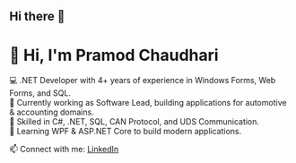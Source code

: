 ## Hi there 👋
# 👋 Hi, I'm Pramod Chaudhari  

💻 .NET Developer with 4+ years of experience in Windows Forms, Web Forms, and SQL.  
🚀 Currently working as Software Lead, building applications for automotive & accounting domains.  
🔧 Skilled in C#, .NET, SQL, CAN Protocol, and UDS Communication.  
🌱 Learning WPF & ASP.NET Core to build modern applications.  

📫 Connect with me: [LinkedIn](https://linkedin.com/in/pramod-chaudhari)


<!--
**pramod-chaudhari-dev/pramod-chaudhari-dev** is a ✨ _special_ ✨ repository because its `README.md` (this file) appears on your GitHub profile.

Here are some ideas to get you started:

- 🔭 I’m currently working on ...
- 🌱 I’m currently learning ...
- 👯 I’m looking to collaborate on ...
- 🤔 I’m looking for help with ...
- 💬 Ask me about ...
- 📫 How to reach me: ...
- 😄 Pronouns: ...
- ⚡ Fun fact: ...
-->
